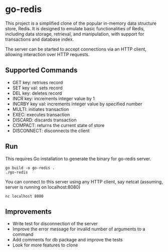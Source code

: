 
# go-redis

This project is a simplified clone of the popular in-memory data structure store, Redis. It is designed to emulate basic functionalities of Redis, including data storage, retrieval, and manipulation, with support for transactions and database index.

The server can be started to accept connections via an HTTP client, allowing interaction over HTTP requests.

## Supported Commands
- GET key: retrives record
- SET key val: sets record
- DEL key: deletes record
- INCR key: increments integer value by 1
- INCRBY key val: increments integer value by specified number
- MULTI: initiates transaction
- EXEC: executes transaction
- DISCARD: discards transaction
- COMPACT: returns the current state of store
- DISCONNECT: disconnects the client

## Run 
This requires Go installation to generate the binary for go-redis server. 
```
go build -o go-redis .
./go-redis
```

You can connect to this server using any HTTP client, say netcat (assuming, server is running on localhost:8080)
```
nc localhost 8080
```

## Improvements
- Write test for disconnection of the server
- Improve the error message for invalid number of arguments to a command
- Add comments for db package and improve the tests
- Look for more features to clone


